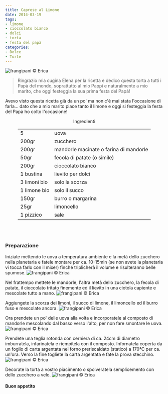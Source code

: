 ```yaml
---
title: Caprese al Limone
date: 2014-03-19
tags:
- limone
- cioccolato bianco
- dolci
- torta
- festa del papà
categories:
- Dolce
- Torte
---
```

![](header.jpg "frangipani © Erica")

> Ringrazio mia cugina Elena per la ricetta e dedico questa torta a tutti i Papà del mondo, soprattutto al mio Pappi e naturalmente a mio marito, che oggi festeggia la sua prima festa del Papà!

Avevo visto questa ricetta già da un po' ma non c'è mai stata l'occasione di farla... dato che a mio marito piace tanto il limone e oggi si festeggia la festa del Papà ho colto l'occasione!

<div id="wrapper" style="text-align: center">
  <div id="yourdiv" style="display: inline-block;">
    <div class="ingredients">
      <div class="ingredients-title">Ingredienti</div>
      <table>
        <tbody>
          <tr>
            <td>5</td>
            <td>uova</td>
          </tr>
          <tr>
            <td>200gr</td>
            <td>zucchero</td>
          </tr>
          <tr>
            <td>200gr</td>
            <td>mandorle macinate o farina di mandorle</td>
          </tr>
          <tr>
            <td>50gr</td>
            <td>fecola di patate (o simile)</td>
          </tr>
          <tr>
            <td>200gr</td>
            <td>cioccolato bianco</td>
          </tr>
          <tr>
            <td>1 bustina</td>
            <td>lievito per dolci</td>
          </tr>
          <tr>
            <td>3 limoni bio</td>
            <td>solo la scorza</td>
          </tr>
          <tr>
            <td>1 limone bio</td>
            <td>solo il succo</td>
          </tr>
          <tr>
            <td>150gr</td>
            <td>burro o margarina</td>
          </tr>
          <tr>
            <td>25gr</td>
            <td>limoncello</td>
          </tr>
          <tr>
            <td>1 pizzico</td>
            <td>sale</td>
          </tr>
        </tbody>
      </table>
      <br></br>
    </div>
  </div>
</div>


<h3>
  <font color="grey">
    <i class="fa fa-cogs"></i>
  </font> Preparazione
</h3>

Iniziate mettendo le uova a temperatura ambiente e la metà dello zucchero nella planetaria e fatele montare per ca. 10-15min (se non avete la planetaria vi tocca farlo con il mixer) finché triplicherà il volume e risulteranno belle spumose.
![](uova.jpg "frangipani © Erica")

Nel frattempo mettete le mandorle, l'altra metà dello zucchero, la fecola di patate, il cioccolato tritato finemente ed il lievito in una ciotola capiente e mescolate tutto a mano.
![](asciutti.jpg "frangipani © Erica")

Aggiungete la scorza dei limoni, il succo di limone, il limoncello ed il burro fuso e mescolate ancora.
![](umidi.jpg "frangipani © Erica")

Ora prendete un po' delle uova alla volta e incorporatele al composto di mandorle mescolando dal basso verso l'alto, per non fare smontare le uova.
![](impasto.jpg "frangipani © Erica")

Prendete una teglia rotonda con cerniera di ca. 24cm di diametro imburratela, infarinatela e riempitela con il composto. Infornatela coperta da un foglio di carta argentata nel forno preriscaldato (statico) a 170°C per ca. un'ora. Verso la fine togliete la carta argentata e fate la prova stecchino.
![](sfornata.jpg "frangipani © Erica")

Decorate la torta a vostro piacimento o spolveratela semplicemento con dello zucchero a velo.
![](risultato.jpg "frangipani © Erica")



<h4>Buon appetito
  <font color="red">
    <i class="fa fa-smile-o"></i>
  </font>
</h4>